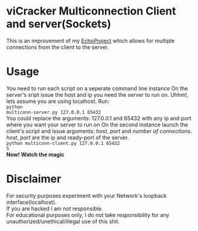 # viCracker Multiconnection Client and server(Sockets)
This is an improvement of my <a href="https://github.com/viCracker/echo-client-server">EchoProject</a> which allows for multiple connections from
the client to the server.
# Usage
You need to run each script on a seperate command line instance
On the server's sript issue the host and ip you need the server to run on.
Uhhm!, lets assume you are using localhost.
Run: <br> <code>python multiconn-server.py 127.0.0.1 65432</code><br>
You could replace the arguments: 127.0.0.1 and 65432 with any ip and port where you want your server to run on
On the second instance launch the client's script and issue arguments: <i>host</i>, <i>port</i> and <i>number of connections</i>.
<i>host</i>, <i>port</i> are the ip and ready-port of the server. <br>
<code>python multiconn-client.py 127.0.0.1 65432 5</code><br>
<strong>Now! Watch the magic</strong>
# Disclaimer
For security purposes experiment with your Network's loopback interface(localhost). <br>
If you are hacked I am not responsible. <br>
For educational purposes only, I do not take responsibility for any unauthorized/unethical/illegal use of this shit.

